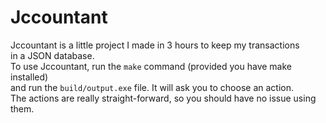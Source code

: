 # Jccountant

Jccountant is a little project I made in 3 hours to keep my transactions \
in a JSON database. \
To use Jccountant, run the `make` command (provided you have make installed) \
and run the `build/output.exe` file. It will ask you to choose an action. \
The actions are really straight-forward, so you should have no issue using them.